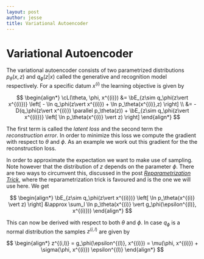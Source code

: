 ```yaml
---
layout: post
author: jesse
title: Variational Autoencoder
---
```


# Variational Autoencoder

The variational autoencoder consists of two parametrized distributions $p_\theta(x,z)$ and $q_\phi(z\vert x)$ called the generative and recognition model respectively. For a specific datum $x^{(i)}$ the learning objective is given by

$$
\begin{align*}
\cL(\theta, \phi, x^{(i)}) &= \bE_{z\sim q_\phi(z\vert x^{(i)})} \left[ - \ln q_\phi(z\vert x^{(i)}) + \ln p_\theta(x^{(i)},z) \right] \\
&= - D(q_\phi(z\vert x^{(i)}) \parallel p_\theta(z)) + \bE_{z\sim q_\phi(z\vert x^{(i)})} \left[  \ln p_\theta(x^{(i)} \vert z) \right]
\end{align*}
$$

The first term is called the _latent loss_ and the second term the _reconstruction error_. In order to minimize this loss we compute the gradient with respect to $\theta$ and $\phi$. As an example we work out this gradient for the the reconstruction loss. 

In order to approximate the expectation we want to make use of sampling. Note however that the distribution of $z$ depends on the parameter $\phi$. There are two ways to circumvent this, discussed in the post [_Reparametrization Trick_](/blog/reparametrization-trick), where the reparametrization trick is favoured and is the one we will use here. We get 

$$
\begin{align*}
    \bE_{z\sim q_\phi(z\vert x^{(i)})} \left[  \ln p_\theta(x^{(i)} \vert z) \right] &\approx \sum_l \ln p_\theta(x^{(i)} \vert g_\phi(\epsilon^{(l)}, x^{(i)}))
\end{align*}
$$

This can now be derived with respect to both $\theta$ and $\phi$. In case $q_\phi$ is a normal distribution the samples $z^{(i,l)}$ are given by 

$$
\begin{align*}
    z^{(i,l)} = g_\phi(\epsilon^{(l)}, x^{(i)}) = \mu(\phi, x^{(i)}) + \sigma(\phi, x^{(i)}) \epsilon^{(l)}
\end{align*}
$$

